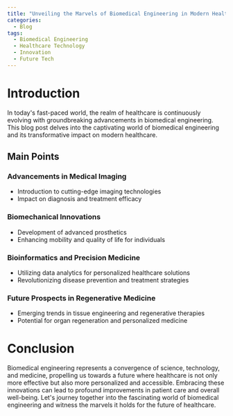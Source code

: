 ```yaml
---
title: "Unveiling the Marvels of Biomedical Engineering in Modern Healthcare"
categories:
  - Blog
tags:
  - Biomedical Engineering
  - Healthcare Technology
  - Innovation
  - Future Tech
---
```


# Introduction
In today's fast-paced world, the realm of healthcare is continuously evolving with groundbreaking advancements in biomedical engineering. This blog post delves into the captivating world of biomedical engineering and its transformative impact on modern healthcare.

## Main Points
### Advancements in Medical Imaging
- Introduction to cutting-edge imaging technologies
- Impact on diagnosis and treatment efficacy

### Biomechanical Innovations
- Development of advanced prosthetics
- Enhancing mobility and quality of life for individuals

### Bioinformatics and Precision Medicine
- Utilizing data analytics for personalized healthcare solutions
- Revolutionizing disease prevention and treatment strategies

### Future Prospects in Regenerative Medicine
- Emerging trends in tissue engineering and regenerative therapies
- Potential for organ regeneration and personalized medicine

# Conclusion
Biomedical engineering represents a convergence of science, technology, and medicine, propelling us towards a future where healthcare is not only more effective but also more personalized and accessible. Embracing these innovations can lead to profound improvements in patient care and overall well-being. Let's journey together into the fascinating world of biomedical engineering and witness the marvels it holds for the future of healthcare.